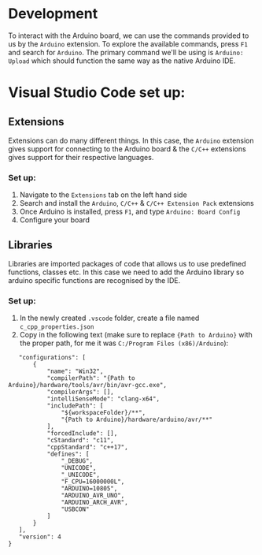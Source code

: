 # Development

To interact with the Arduino board, we can use the commands provided to us by the `Arduino` extension. To explore the available commands, press `F1` and search for `Arduino`. The primary command we'll be using is `Arduino: Upload` which should function the same way as the native Arduino IDE.

# Visual Studio Code set up:

## Extensions

Extensions can do many different things. In this case, the `Arduino` extension gives support for connecting to the Arduino board & the `C/C++` extensions gives support for their respective languages.

### Set up:

1. Navigate to the `Extensions` tab on the left hand side
2. Search and install the `Arduino`, `C/C++` & `C/C++ Extension Pack` extensions
3. Once Arduino is installed, press `F1`, and type `Arduino: Board Config`
4. Configure your board

## Libraries

Libraries are imported packages of code that allows us to use predefined functions, classes etc. In this case we need to add the Arduino library so arduino specific functions are recognised by the IDE.

### Set up:

1. In the newly created `.vscode` folder, create a file named `c_cpp_properties.json`
2. Copy in the following text (make sure to replace `{Path to Arduino}` with the proper path, for me it was `C:/Program Files (x86)/Arduino`):
 ```{
    "configurations": [
        {
            "name": "Win32",
            "compilerPath": "{Path to Arduino}/hardware/tools/avr/bin/avr-gcc.exe",
            "compilerArgs": [],
            "intelliSenseMode": "clang-x64",
            "includePath": [
                "${workspaceFolder}/**",
                "{Path to Arduino}/hardware/arduino/avr/**"
            ],
            "forcedInclude": [],
            "cStandard": "c11",
            "cppStandard": "c++17",
            "defines": [
                "_DEBUG",
                "UNICODE",
                "_UNICODE",
                "F_CPU=16000000L",
                "ARDUINO=10805",
                "ARDUINO_AVR_UNO",
                "ARDUINO_ARCH_AVR",
                "USBCON"
            ]
        }
    ],
    "version": 4
}